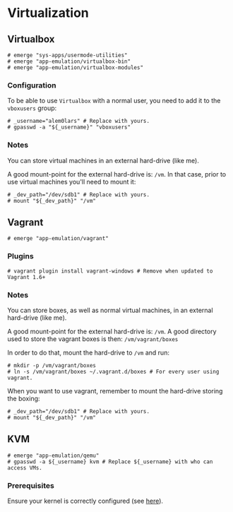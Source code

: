 # Virtualization

## Virtualbox

```ShellSession
# emerge "sys-apps/usermode-utilities"
# emerge "app-emulation/virtualbox-bin"
# emerge "app-emulation/virtualbox-modules"
```

### Configuration

To be able to use `Virtualbox` with a normal user, you need to add it to
the `vboxusers` group:

```ShellSession
# _username="alem0lars" # Replace with yours.
# gpasswd -a "${_username}" "vboxusers"
```

### Notes

You can store virtual machines in an external hard-drive (like me).

A good mount-point for the external hard-drive is: `/vm`.
In that case, prior to use virtual machines you'll need to mount it:

```ShellSession
# _dev_path="/dev/sdb1" # Replace with yours.
# mount "${_dev_path}" "/vm"
```

## Vagrant

```ShellSession
# emerge "app-emulation/vagrant"
```

### Plugins

```ShellSession
# vagrant plugin install vagrant-windows # Remove when updated to Vagrant 1.6+
```

### Notes

You can store boxes, as well as normal virtual machines, in an external
hard-drive (like me).

A good mount-point for the external hard-drive is: `/vm`.
A good directory used to store the vagrant boxes is then: `/vm/vagrant/boxes`

In order to do that, mount the hard-drive to `/vm` and run:

```ShellSession
# mkdir -p /vm/vagrant/boxes
# ln -s /vm/vagrant/boxes ~/.vagrant.d/boxes # For every user using vagrant.
```

When you want to use vagrant, remember to mount the hard-drive storing the
boxing:

```ShellSession
# _dev_path="/dev/sdb1" # Replace with yours.
# mount "${_dev_path}" "/vm"
```

## KVM

```ShellSession
# emerge "app-emulation/qemu"
# gpasswd -a ${_username} kvm # Replace ${_username} with who can access VMs.
```

### Prerequisites

Ensure your kernel is correctly configured (see
[here](https://wiki.gentoo.org/wiki/QEMU)).
